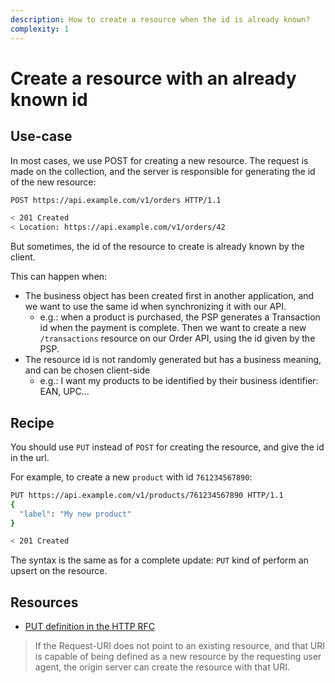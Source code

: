 ```yaml
---
description: How to create a resource when the id is already known?
complexity: 1
---
```


# Create a resource with an already known id

## Use-case

In most cases, we use POST for creating a new resource. The request is made on the collection, and the server is responsible for generating the id of the new resource:
```bash
POST https://api.example.com/v1/orders HTTP/1.1

< 201 Created
< Location: https://api.example.com/v1/orders/42
```

But sometimes, the id of the resource to create is already known by the client.

This can happen when:
- The business object has been created first in another application, and we want to use the same id when synchronizing it with our API.
  - e.g.: when a product is purchased, the PSP generates a Transaction id when the payment is complete.
  Then we want to create a new `/transactions` resource on our Order API, using the id given by the PSP.
- The resource id is not randomly generated but has a business meaning, and can be chosen client-side
  - e.g.: I want my products to be identified by their business identifier: EAN, UPC...

## Recipe

You should use `PUT` instead of `POST` for creating the resource, and give the id in the url.

For example, to create a new `product` with id `761234567890`:
```bash
PUT https://api.example.com/v1/products/761234567890 HTTP/1.1
{
  "label": "My new product"
}

< 201 Created
```

The syntax is the same as for a complete update: `PUT` kind of perform an upsert on the resource. 

## Resources

- [PUT definition in the HTTP RFC](https://datatracker.ietf.org/doc/html/rfc2616#section-9.6)
> If the Request-URI does not point to an existing resource, and that URI is capable of being defined as a new resource by the requesting user agent, the origin server can create the resource with that URI.
